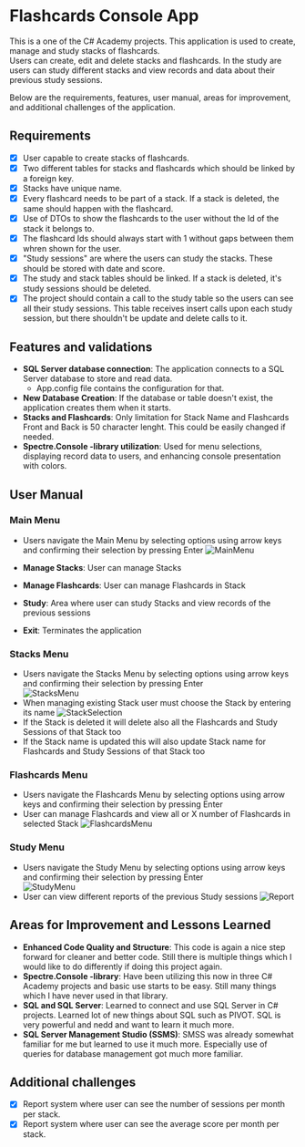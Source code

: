# Flashcards Console App

This is a one of the C# Academy projects. This application is used to create, manage and study stacks of flashcards.  
Users can create, edit and delete stacks and flashcards. In the study are users can study different stacks and
view records and data about their previous study sessions.

Below are the requirements, features, user manual, areas for improvement,  
and additional challenges of the application.

## Requirements

- [x] User capable to create stacks of flashcards.
- [x] Two different tables for stacks and flashcards which should be linked by a foreign key.
- [x] Stacks have unique name.
- [x] Every flashcard needs to be part of a stack. If a stack is deleted, the same should happen with the flashcard.
- [x] Use of DTOs to show the flashcards to the user without the Id of the stack it belongs to.
- [x] The flashcard Ids should always start with 1 without gaps between them whren shown for the user.
- [x] "Study sessions" are where the users can study the stacks. These should be stored with date and score.
- [x] The study and stack tables should be linked. If a stack is deleted, it's study sessions should be deleted.
- [x] The project should contain a call to the study table so the users can see all their study sessions.
      This table receives insert calls upon each study session, but there shouldn't be update
      and delete calls to it.

## Features and validations

- **SQL Server database connection**: The application connects to a SQL Server database
  to store and read data.
  - App.config file contains the configuration for that.
- **New Database Creation**: If the database or table doesn't exist, the application
  creates them when it starts.
- **Stacks and Flashcards**: Only limitation for Stack Name and Flashcards
  Front and Back is 50 character lenght. This could be easily changed if needed.
- **Spectre.Console -library utilization**: Used for menu selections, displaying
  record data to users, and enhancing console presentation with colors.

## User Manual

### Main Menu

- Users navigate the Main Menu by selecting options using arrow keys and
  confirming their selection by pressing Enter
![MainMenu](https://github.com/HopelessCoding/learning/assets/161690352/e539a710-ef54-4daa-acda-9122c91f7774)

- **Manage Stacks**: User can manage Stacks
- **Manage Flashcards**: User can manage Flashcards in Stack
- **Study**: Area where user can study Stacks and view records of the previous sessions
- **Exit**: Terminates the application

### Stacks Menu

- Users navigate the Stacks Menu by selecting options using arrow keys and
  confirming their selection by pressing Enter  
![StacksMenu](https://github.com/HopelessCoding/learning/assets/161690352/332da256-1f64-47a5-8521-818dbbcdfca2)
- When managing existing Stack user must choose the Stack by entering its name
![StackSelection](https://github.com/HopelessCoding/learning/assets/161690352/6960d850-271e-4885-af39-f62bc59badc1)
- If the Stack is deleted it will delete also all the Flashcards and Study Sessions of that Stack too
- If the Stack name is updated this will also update Stack name for Flashcards and Study Sessions of that Stack too  

### Flashcards Menu

- Users navigate the Flashcards Menu by selecting options using arrow keys and
  confirming their selection by pressing Enter
- User can manage Flashcards and view all or X number of Flashcards in selected Stack
![FlashcardsMenu](https://github.com/HopelessCoding/learning/assets/161690352/93e59d5b-e7eb-494f-980c-78f86874219d)

### Study Menu

- Users navigate the Study Menu by selecting options using arrow keys and
  confirming their selection by pressing Enter  
![StudyMenu](https://github.com/HopelessCoding/learning/assets/161690352/20482be2-5c5c-46ef-aaa4-eef7b3c44e3c)
- User can view different reports of the previous Study sessions
![Report](https://github.com/HopelessCoding/learning/assets/161690352/c60e712d-da44-4459-a869-a20129419c21)

## Areas for Improvement and Lessons Learned

- **Enhanced Code Quality and Structure**: This code is again a nice step forward for cleaner and better code.
  Still there is multiple things which I would like to do differently if doing this project
  again.
- **Spectre.Console -library**: Have been utilizing this now in three C# Academy projects
  and basic use starts to be easy. Still many things which I have never used in that library.
- **SQL and SQL Server**: Learned to connect and use SQL Server in C# projects. Learned lot of new things about
  SQL such as PIVOT. SQL is very powerful and nedd and want to learn it much more.
- **SQL Server Management Studio (SSMS)**: SMSS was already somewhat familiar for me but learned to
  use it much more. Especially use of queries for database management got much more familiar.

## Additional challenges

- [x] Report system where user can see the number of sessions per month per stack.
- [x] Report system where user can see the average score per month per stack.
